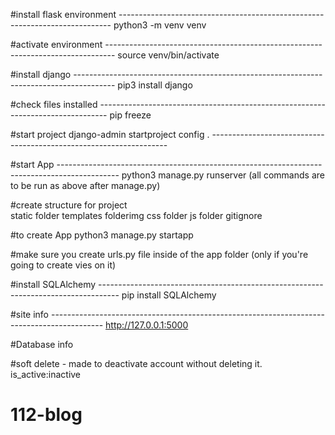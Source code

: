#install flask environment ----------------------------------------------------------------------------
python3 -m venv venv

#activate environment --------------------------------------------------------------------------------
source venv/bin/activate

#install django ----------------------------------------------------------------------------------------
pip3 install django

#check files installed --------------------------------------------------------------------------------
pip freeze

#start project
django-admin startproject config . -------------------------------------------------------------------

#start App ---------------------------------------------------------------------------------------------
python3 manage.py runserver
(all commands are to be run as above after manage.py)

#create structure for project  
 static folder
templates folderimg
css folder
js folder
gitignore

#to create App
python3 manage.py startapp <name of app>

#make sure you create urls.py file inside of the app folder (only if you're going to create vies on it)

#install SQLAlchemy -----------------------------------------------------------------------------------
pip install SQLAlchemy

#site info -------------------------------------------------------------------------------------------
http://127.0.0.1:5000

#Database info

#soft delete - made to deactivate account without deleting it.
is_active:inactive
# 112-blog
